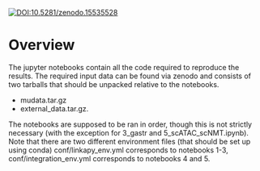 [![DOI:10.5281/zenodo.15535528](https://img.shields.io/badge/DOI-10.5281/zenodo.15535528-yellow.svg)](https://doi.org/10.5281/zenodo.15535528)

# Overview

The jupyter notebooks contain all the code required to reproduce the results. 
The required input data can be found via zenodo and consists of two tarballs that should be unpacked relative to the notebooks.

  - mudata.tar.gz  
  - external_data.tar.gz. 
 
 The notebooks are supposed to be ran in order, though this is not strictly necessary (with the exception for 3_gastr and 5_scATAC_scNMT.ipynb).
 Note that there are two different environment files (that should be set up using conda) conf/linkapy_env.yml corresponds to notebooks 1-3, conf/integration_env.yml corresponds to notebooks 4 and 5.

